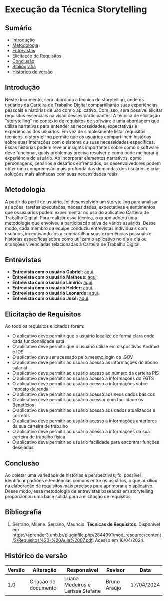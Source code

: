 # Execução da Técnica Storytelling

## Sumário

* [Introdução](#Introdução)
* [Metodologia](#Metodologia)
* [Entrevistas](#Entrevistas)
* [Elicitação de Requisitos](#Elicitação-de-Requisitos)
* [Conclusão](#Conclusão)
* [Bibliografia](#Bibliografia)
* [Histórico de versão](#Histórico-de-versão)

## Introdução
Neste documento, será abordada a técnica do storytelling, onde os usuários da Carteira de Trabalho Digital compartilharão suas experiências pessoais e histórias de uso com o aplicativo. Com isso, será possível elicitar requisitos essenciais na visão desses participantes. A técnica de elicitação "storytelling" no contexto de requisitos de software é uma abordagem que utiliza narrativas para entender as necessidades, expectativas e experiências dos usuários. Em vez de simplesmente listar requisitos técnicos, o storytelling permite que os usuários compartilhem histórias sobre suas interações com o sistema ou suas necessidades específicas. Essas histórias podem revelar insights importantes sobre como o software deve funcionar, quais problemas precisa resolver e como pode melhorar a experiência do usuário. Ao incorporar elementos narrativos, como personagens, cenários e desafios enfrentados, os desenvolvedores podem obter uma compreensão mais profunda das demandas dos usuários e criar soluções mais alinhadas com suas necessidades reais.

## Metodologia
A partir do perfil de usuário, foi desenvolvido um storytelling para analisar as ações, tarefas executadas, necessidades, expectativas e sentimentos que os usuários podem experimentar no uso do aplicativo Carteira de Trabalho Digital. Para realizar essa técnica, o grupo adotou uma metodologia que envolveu a participação ativa de vários usuários. Desse modo, cada membro da equipe conduziu entrevistas individuais com usuários, incentivando-os a compartilhar suas experiências pessoais e histórias específicas sobre como utilizam o aplicativo no dia a dia ou situações vivenciadas relacionadas à Carteira de Trabalho Digital.

## Entrevistas
- **Entrevista com o usuário Gabriel:** [aqui](https://www.youtube.com/watch?v=lvb8S2b4JD8).
- **Entrevista com o usuário Matheus:** [aqui](https://youtu.be/nhV51WTpm04).
- **Entrevista com o usuário Limírio:** [aqui](https://youtu.be/eRwgezuGNCI).
- **Entrevista com o usuário Helder:** [aqui](https://youtu.be/UHkdKNHYxWs).
- **Entrevista com o usuário Leonardo:** [aqui](https://youtu.be/toKmL9oDkpY).
- **Entrevista com o usuário José:** [aqui](https://www.youtube.com/watch?v=wR79wOpY_vE).

## Elicitação de Requisitos

Ao todo os requisitos elicitados foram:

- O aplicativo deve permitir que o usuário localize de forma clara onde cada funcionalidade está 
- O aplicativo deve permitir que o usuário utilize em dispositivos Android e IOS
- O aplicativo deve ser acessado pelo mesmo login do .GOV
- O aplicativo deve permitir ao usuário acesso as informações do abono salarial
- O aplicativo deve permitir ao usuário acesso ao número da carteira PIS
- O aplicativo deve permitir ao usuário acesso a informações do FGTS
- O aplicativo deve permitir ao usuário acesso a informações sobre imposto de renda 
- O aplicativo deve permitir ao usuário acesso aos seus dados básicos
- O aplicativo deve permitir ao usuário acessar com facilidade os Benefícios 
- O aplicativo deve permitir ao usuário acesso aos dados atualizados e corretos
- O aplicativo deve permitir ao usuário acesso a informações anteriores da sua carteira de trabalho
- O aplicativo deve permitir ao usuário acesso a informações da sua carteira de trabalho física
- O aplicativo deve permitir ao usuário facilidade para encontrar funções desejadas

## Conclusão
Ao coletar uma variedade de histórias e perspectivas, foi possível identificar padrões e tendências comuns entre os usuários, o que auxiliou na elaboração de requisitos mais precisos para aprimorar a o aplicativo. Desse modo, essa metodologia de entrevistas baseadas em storytelling proporcionou uma base sólida para a elicitação de requisitos.

## Bibliografia

1. Serrano, Milene. Serrano, Maurício. **Técnicas de Requisitos**. Disponível em <https://aprender3.unb.br/pluginfile.php/2844991/mod_resource/content/2/Requisitos%20-%20Aula%2007.pdf>. Acesso em 16/04/2024.

## Histórico de versão

| Versão | Alteração                           | Responsável     | Revisor         | Data       |
| -      | -                                   | -               | -               | -          |
| 1.0    | Criação do documento                | Luana Medeiros e Larissa Stéfane  | Bruno Araújo               | 17/04/2024 |
 
